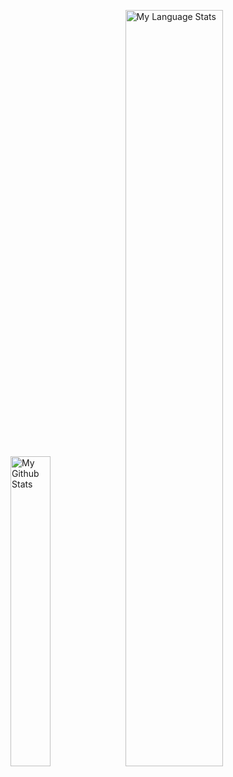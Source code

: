 <img width="35.65%" alt="My Github Stats" src="https://github-readme-stats-josc146.vercel.app/api?username=josStorer&show_icons=true&hide_rank=true&hide_title=true&hide=commits&line_height=65&hide_border=true"></img>
<img width="55.7%" alt="My Language Stats" src="https://github-readme-stats-josc146.vercel.app/api/top-langs/?username=josStorer&layout=compact&langs_count=10&exclude_repo=github-readme-stats,TrafficMonitor,tts,ClothDock&hide_border=true"></img>
